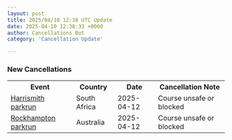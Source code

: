 ```yaml
---
layout: post
title: 2025/04/10 12:38 UTC Update
date: 2025-04-10 12:38:33 +0000
author: Cancellations Bot
category: 'Cancellation Update'

---
```


<h3>New Cancellations</h3>
<div class='hscrollable'>
<table style='width: 100%'>
    <tr>
        <th>Event</th>
        <th>Country</th>
        <th>Date</th>
        <th>Cancellation Note</th>
    </tr>
    <tr>
        <td><a href="https://www.parkrun.co.za/harrismith">Harrismith parkrun</a></td>
        <td>South Africa</td>
        <td>2025-04-12</td>
        <td>Course unsafe or blocked</td>
    </tr>
    <tr>
        <td><a href="https://www.parkrun.com.au/rockhampton">Rockhampton parkrun</a></td>
        <td>Australia</td>
        <td>2025-04-12</td>
        <td>Course unsafe or blocked</td>
    </tr>
</table>
</div>
